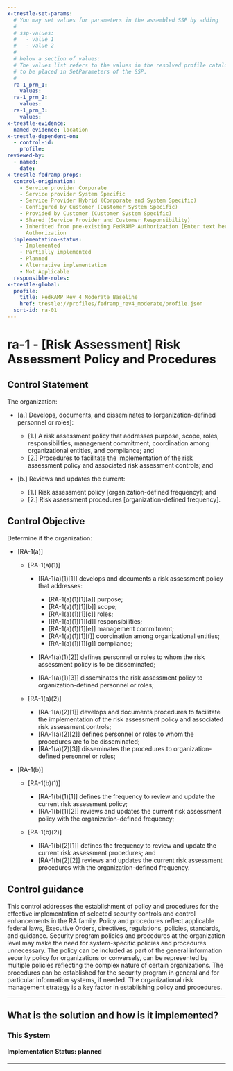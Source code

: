 ```yaml
---
x-trestle-set-params:
  # You may set values for parameters in the assembled SSP by adding
  #
  # ssp-values:
  #   - value 1
  #   - value 2
  #
  # below a section of values:
  # The values list refers to the values in the resolved profile catalog, and the ssp-values represent new values
  # to be placed in SetParameters of the SSP.
  #
  ra-1_prm_1:
    values:
  ra-1_prm_2:
    values:
  ra-1_prm_3:
    values:
x-trestle-evidence:
  named-evidence: location
x-trestle-dependent-on:
  - control-id:
    profile:
reviewed-by:
  - named:
    date:
x-trestle-fedramp-props:
  control-origination:
    - Service provider Corporate
    - Service provider System Specific
    - Service Provider Hybrid (Corporate and System Specific)
    - Configured by Customer (Customer System Specific)
    - Provided by Customer (Customer System Specific)
    - Shared (Service Provider and Customer Responsibility)
    - Inherited from pre-existing FedRAMP Authorization [Enter text here], Date of
      Authorization
  implementation-status:
    - Implemented
    - Partially implemented
    - Planned
    - Alternative implementation
    - Not Applicable
  responsible-roles:
x-trestle-global:
  profile:
    title: FedRAMP Rev 4 Moderate Baseline
    href: trestle://profiles/fedramp_rev4_moderate/profile.json
  sort-id: ra-01
---
```


# ra-1 - \[Risk Assessment\] Risk Assessment Policy and Procedures

## Control Statement

The organization:

- \[a.\] Develops, documents, and disseminates to [organization-defined personnel or roles]:

  - \[1.\] A risk assessment policy that addresses purpose, scope, roles, responsibilities, management commitment, coordination among organizational entities, and compliance; and
  - \[2.\] Procedures to facilitate the implementation of the risk assessment policy and associated risk assessment controls; and

- \[b.\] Reviews and updates the current:

  - \[1.\] Risk assessment policy [organization-defined frequency]; and
  - \[2.\] Risk assessment procedures [organization-defined frequency].

## Control Objective

Determine if the organization:

- \[RA-1(a)\]

  - \[RA-1(a)(1)\]

    - \[RA-1(a)(1)[1]\] develops and documents a risk assessment policy that addresses:

      - \[RA-1(a)(1)[1][a]\] purpose;
      - \[RA-1(a)(1)[1][b]\] scope;
      - \[RA-1(a)(1)[1][c]\] roles;
      - \[RA-1(a)(1)[1][d]\] responsibilities;
      - \[RA-1(a)(1)[1][e]\] management commitment;
      - \[RA-1(a)(1)[1][f]\] coordination among organizational entities;
      - \[RA-1(a)(1)[1][g]\] compliance;

    - \[RA-1(a)(1)[2]\] defines personnel or roles to whom the risk assessment policy is to be disseminated;
    - \[RA-1(a)(1)[3]\] disseminates the risk assessment policy to organization-defined personnel or roles;

  - \[RA-1(a)(2)\]

    - \[RA-1(a)(2)[1]\] develops and documents procedures to facilitate the implementation of the risk assessment policy and associated risk assessment controls;
    - \[RA-1(a)(2)[2]\] defines personnel or roles to whom the procedures are to be disseminated;
    - \[RA-1(a)(2)[3]\] disseminates the procedures to organization-defined personnel or roles;

- \[RA-1(b)\]

  - \[RA-1(b)(1)\]

    - \[RA-1(b)(1)[1]\] defines the frequency to review and update the current risk assessment policy;
    - \[RA-1(b)(1)[2]\] reviews and updates the current risk assessment policy with the organization-defined frequency;

  - \[RA-1(b)(2)\]

    - \[RA-1(b)(2)[1]\] defines the frequency to review and update the current risk assessment procedures; and
    - \[RA-1(b)(2)[2]\] reviews and updates the current risk assessment procedures with the organization-defined frequency.

## Control guidance

This control addresses the establishment of policy and procedures for the effective implementation of selected security controls and control enhancements in the RA family. Policy and procedures reflect applicable federal laws, Executive Orders, directives, regulations, policies, standards, and guidance. Security program policies and procedures at the organization level may make the need for system-specific policies and procedures unnecessary. The policy can be included as part of the general information security policy for organizations or conversely, can be represented by multiple policies reflecting the complex nature of certain organizations. The procedures can be established for the security program in general and for particular information systems, if needed. The organizational risk management strategy is a key factor in establishing policy and procedures.

______________________________________________________________________

## What is the solution and how is it implemented?

<!-- For implementation status enter one of: implemented, partial, planned, alternative, not-applicable -->

<!-- Note that the list of rules under ### Rules: is read-only and changes will not be captured after assembly to JSON -->

### This System

<!-- Add implementation prose for the main This System component for control: ra-1 -->

#### Implementation Status: planned

______________________________________________________________________
